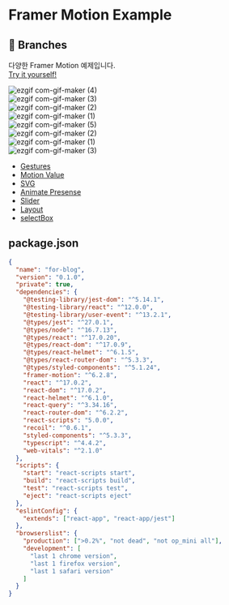 # Framer Motion Example

## 🌿 Branches

다양한 Framer Motion 예제입니다.  
[Try it yourself!](https://framer-motion-example.netlify.app/)

![ezgif com-gif-maker (4)](https://user-images.githubusercontent.com/79053495/160540988-85debf56-942f-4d9c-ad9c-fd65e977afb8.gif)  
![ezgif com-gif-maker (3)](https://user-images.githubusercontent.com/79053495/160540996-0b2ade47-b13d-44c2-94b7-61ce8c7c6fb0.gif)  
![ezgif com-gif-maker (2)](https://user-images.githubusercontent.com/79053495/160540998-ba7acc0d-508a-44fb-aad0-9129097418f1.gif)  
![ezgif com-gif-maker (1)](https://user-images.githubusercontent.com/79053495/160540999-6ad867aa-97d0-4c73-8b37-cad5864f07a8.gif)  
![ezgif com-gif-maker (5)](https://user-images.githubusercontent.com/79053495/160541001-04b38a9e-b4f2-4d77-a14a-f3669e3417be.gif)  
![ezgif com-gif-maker (2)](https://user-images.githubusercontent.com/79053495/160600831-e160049e-cb08-4a72-a668-c7173904b21f.gif)  
![ezgif com-gif-maker (1)](https://user-images.githubusercontent.com/79053495/160600836-8d1496d4-c0b8-4469-bdd8-afa829d634b3.gif)  
![ezgif com-gif-maker (3)](https://user-images.githubusercontent.com/79053495/160600840-43234323-28bf-43e3-aa19-e411424f8327.gif)  
  

- [Gestures](https://github.com/Cottonwood-moa/Framer-Motion)
- [Motion Value](https://github.com/Cottonwood-moa/Framer-Motion/tree/motionValue)
- [SVG](https://github.com/Cottonwood-moa/Framer-Motion/tree/svg)
- [Animate Presense](https://github.com/Cottonwood-moa/Framer-Motion/tree/animatePresence)
- [Slider](https://github.com/Cottonwood-moa/Framer-Motion/tree/slider)  
- [Layout](https://github.com/Cottonwood-moa/Framer-Motion/tree/layout)  
- [selectBox](https://github.com/Cottonwood-moa/Framer-Motion/tree/selectBox)  

## package.json

```json
{
  "name": "for-blog",
  "version": "0.1.0",
  "private": true,
  "dependencies": {
    "@testing-library/jest-dom": "^5.14.1",
    "@testing-library/react": "^12.0.0",
    "@testing-library/user-event": "^13.2.1",
    "@types/jest": "^27.0.1",
    "@types/node": "^16.7.13",
    "@types/react": "^17.0.20",
    "@types/react-dom": "^17.0.9",
    "@types/react-helmet": "^6.1.5",
    "@types/react-router-dom": "^5.3.3",
    "@types/styled-components": "^5.1.24",
    "framer-motion": "^6.2.8",
    "react": "^17.0.2",
    "react-dom": "^17.0.2",
    "react-helmet": "^6.1.0",
    "react-query": "^3.34.16",
    "react-router-dom": "^6.2.2",
    "react-scripts": "5.0.0",
    "recoil": "^0.6.1",
    "styled-components": "^5.3.3",
    "typescript": "^4.4.2",
    "web-vitals": "^2.1.0"
  },
  "scripts": {
    "start": "react-scripts start",
    "build": "react-scripts build",
    "test": "react-scripts test",
    "eject": "react-scripts eject"
  },
  "eslintConfig": {
    "extends": ["react-app", "react-app/jest"]
  },
  "browserslist": {
    "production": [">0.2%", "not dead", "not op_mini all"],
    "development": [
      "last 1 chrome version",
      "last 1 firefox version",
      "last 1 safari version"
    ]
  }
}
```
